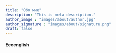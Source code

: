 ```yaml
---
title: "Обо мне"
description: "This is meta description."
author_image : "images/about/author.jpg"
author_signature : "images/about/signature.png"
draft: false
---
```


#### Eeeenglish